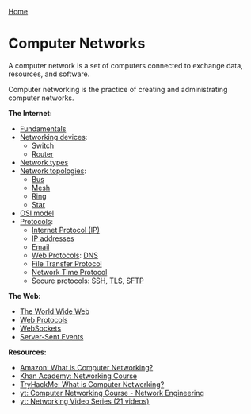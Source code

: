 [Home](../../README.md)

# Computer Networks

A computer network is a set of computers connected to exchange data, resources, and software.

Computer networking is the practice of creating and administrating computer networks.

<!-- TODO: cognitive order (revise & link articles) -->
**The Internet:**
<!-- - [Connection Types](TODO) -->
- [Fundamentals](./fundamentals.md)
- [Networking devices](./device.md):
  - [Switch](./device.switch.md)
  - [Router](./device.router.md)
- [Network types](./type.md)
- [Network topologies](./topology.md):
  - [Bus](./topology.bus.md)
  - [Mesh](./topology.mesh.md)
  - [Ring](./topology.ring.md)
  - [Star](./topology.star.md)
- [OSI model](./osi-model.md)
- [Protocols](./protocol.md):
  - [Internet Protocol (IP)](./protocol.ip.md)
  - [IP addresses](./ip-address.md)
  - [Email](./email.md)
  - [Web Protocols](./web-protocol.md): [DNS](./protocol.dns.md)
  - [File Transfer Protocol](./protocol.ftp.md)
  - [Network Time Protocol](./protocol.ntp.md)
  - Secure protocols: [SSH](./protocol.ssh.md), [TLS](./protocol.tls.md), [SFTP](./protocol.sftp.md)

<!-- TODO: move this and SSE to back-end technologies -->
**The Web:**
- [The World Wide Web](./web.md)
- [Web Protocols](./web-protocol.md)
- [WebSockets](./websocket.md)
- [Server-Sent Events](./sse.md)

**Resources:**
- [Amazon: What is Computer Networking?](https://aws.amazon.com/fr/what-is/computer-networking/)
- [Khan Academy: Networking Course](https://www.khanacademy.org/computing/code-org/computers-and-the-internet)
- [TryHackMe: What is Computer Networking?](https://tryhackme.com/room/whatisnetworking)
- [yt: Computer Networking Course - Network Engineering](https://www.youtube.com/watch?v=qiQR5rTSshw)
- [yt: Networking Video Series (21 videos)](https://www.youtube.com/playlist?list=PLEbnTDJUr_IegfoqO4iPnPYQui46QqT0j)
